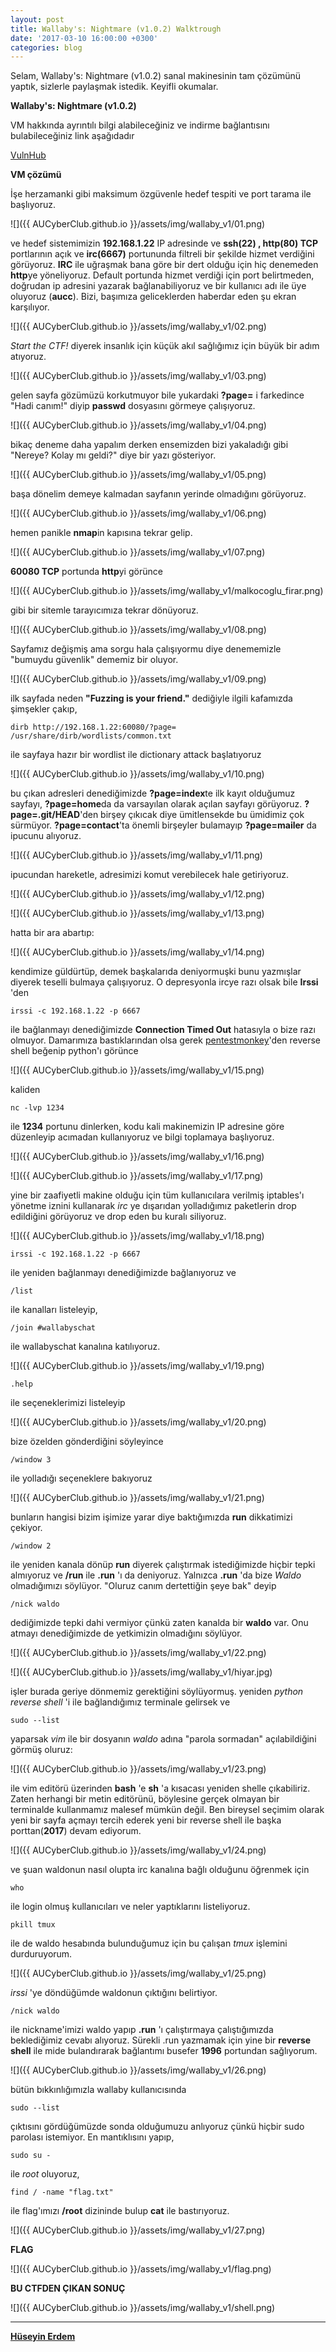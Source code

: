 ```yaml
---
layout: post
title: Wallaby's: Nightmare (v1.0.2) Walktrough
date: '2017-03-10 16:00:00 +0300'
categories: blog
---
```



Selam,
Wallaby's: Nightmare (v1.0.2) sanal makinesinin tam çözümünü yaptık, sizlerle paylaşmak istedik. Keyifli okumalar.

__Wallaby's: Nightmare (v1.0.2)__

VM hakkında ayrıntılı bilgi alabileceğiniz ve indirme bağlantısını bulabileceğiniz link aşağıdadır

[VulnHub](https://www.vulnhub.com/entry/wallabys-nightmare-v102,176/)

__VM çözümü__

İşe herzamanki gibi maksimum özgüvenle hedef tespiti ve port tarama ile başlıyoruz.


![]({{ AUCyberClub.github.io }}/assets/img/wallaby_v1/01.png)


ve hedef sistemimizin **192.168.1.22** IP adresinde ve **ssh(22) , http(80) TCP** portlarının açık ve **irc(6667)** portununda filtreli bir şekilde hizmet verdiğini görüyoruz. **IRC** ile uğraşmak bana göre bir dert olduğu için hiç denemeden **http**ye yöneliyoruz. Default portunda hizmet verdiği için port belirtmeden, doğrudan ip adresini yazarak bağlanabiliyoruz ve bir kullanıcı adı ile üye oluyoruz (**aucc**). Bizi, başımıza geliceklerden haberdar eden şu ekran karşılıyor.


![]({{ AUCyberClub.github.io }}/assets/img/wallaby_v1/02.png)


*Start the CTF!* diyerek insanlık için küçük akıl sağlığımız için büyük bir adım atıyoruz.


![]({{ AUCyberClub.github.io }}/assets/img/wallaby_v1/03.png)


gelen sayfa gözümüzü korkutmuyor bile yukardaki **?page=** i farkedince "Hadi canım!" diyip **passwd** dosyasını görmeye çalışıyoruz.


![]({{ AUCyberClub.github.io }}/assets/img/wallaby_v1/04.png)


bikaç deneme daha yapalım derken ensemizden bizi yakaladığı gibi "Nereye? Kolay mı geldi?" diye bir yazı gösteriyor.


![]({{ AUCyberClub.github.io }}/assets/img/wallaby_v1/05.png)


başa dönelim demeye kalmadan sayfanın yerinde olmadığını görüyoruz.


![]({{ AUCyberClub.github.io }}/assets/img/wallaby_v1/06.png)


hemen panikle **nmap**in kapısına tekrar gelip.


![]({{ AUCyberClub.github.io }}/assets/img/wallaby_v1/07.png)


**60080 TCP** portunda **http**yi görünce


![]({{ AUCyberClub.github.io }}/assets/img/wallaby_v1/malkocoglu_firar.png)


gibi bir sitemle tarayıcımıza tekrar dönüyoruz.


![]({{ AUCyberClub.github.io }}/assets/img/wallaby_v1/08.png)


Sayfamız değişmiş ama sorgu hala çalışıyormu diye denememizle "bumuydu güvenlik" dememiz bir oluyor.


![]({{ AUCyberClub.github.io }}/assets/img/wallaby_v1/09.png)


ilk sayfada neden **"Fuzzing is your friend."** dediğiyle ilgili kafamızda şimşekler çakıp,

```
dirb http://192.168.1.22:60080/?page= /usr/share/dirb/wordlists/common.txt
```

ile sayfaya hazır bir wordlist ile dictionary attack başlatıyoruz


![]({{ AUCyberClub.github.io }}/assets/img/wallaby_v1/10.png)


bu çıkan adresleri denediğimizde **?page=index**te ilk kayıt olduğumuz sayfayı, **?page=home**da da varsayılan olarak açılan sayfayı görüyoruz. **?page=.git/HEAD**'den birşey çıkıcak diye ümitlensekde bu ümidimiz çok sürmüyor. **?page=contact**'ta önemli birşeyler bulamayıp **?page=mailer** da ipucunu alıyoruz.


![]({{ AUCyberClub.github.io }}/assets/img/wallaby_v1/11.png)


ipucundan hareketle, adresimizi komut verebilecek hale getiriyoruz.


![]({{ AUCyberClub.github.io }}/assets/img/wallaby_v1/12.png)


![]({{ AUCyberClub.github.io }}/assets/img/wallaby_v1/13.png)


hatta bir ara abartıp:


![]({{ AUCyberClub.github.io }}/assets/img/wallaby_v1/14.png)


kendimize güldürtüp, demek başkalarıda deniyormuşki bunu yazmışlar diyerek teselli bulmaya çalışıyoruz. O depresyonla ircye razı olsak bile **Irssi** 'den

```
irssi -c 192.168.1.22 -p 6667
```

ile bağlanmayı denediğimizde **Connection Timed Out** hatasıyla o bize razı olmuyor. Damarımıza bastıklarından olsa gerek [pentestmonkey](http://pentestmonkey.net/)'den reverse shell beğenip python'ı görünce


![]({{ AUCyberClub.github.io }}/assets/img/wallaby_v1/15.png)


kaliden

```
nc -lvp 1234
```

ile **1234** portunu dinlerken, kodu kali makinemizin IP adresine göre düzenleyip acımadan kullanıyoruz ve bilgi toplamaya başlıyoruz.


![]({{ AUCyberClub.github.io }}/assets/img/wallaby_v1/16.png)


![]({{ AUCyberClub.github.io }}/assets/img/wallaby_v1/17.png)


yine bir zaafiyetli makine olduğu için tüm kullanıcılara verilmiş iptables'ı yönetme iznini kullanarak *irc* ye dışarıdan yolladığımız paketlerin drop edildiğini görüyoruz ve drop eden bu kuralı siliyoruz.


![]({{ AUCyberClub.github.io }}/assets/img/wallaby_v1/18.png)


```
irssi -c 192.168.1.22 -p 6667
```

ile yeniden bağlanmayı denediğimizde bağlanıyoruz ve

```
/list
```

ile kanalları listeleyip,

```
/join #wallabyschat
```

ile wallabyschat kanalına katılıyoruz.


![]({{ AUCyberClub.github.io }}/assets/img/wallaby_v1/19.png)


```
.help
```

ile seçeneklerimizi listeleyip


![]({{ AUCyberClub.github.io }}/assets/img/wallaby_v1/20.png)


bize özelden gönderdiğini söyleyince

```
/window 3
```

ile yolladığı seçeneklere bakıyoruz


![]({{ AUCyberClub.github.io }}/assets/img/wallaby_v1/21.png)


bunların hangisi bizim işimize yarar diye baktığımızda **run** dikkatimizi çekiyor.

```
/window 2
```

ile yeniden kanala dönüp **run** diyerek çalıştırmak istediğimizde hiçbir tepki almıyoruz ve **/run** ile **.run** 'ı da deniyoruz. Yalnızca **.run** 'da bize *Waldo* olmadığımızı söylüyor. "Oluruz canım dertettiğin şeye bak" deyip

```
/nick waldo
```

dediğimizde tepki dahi vermiyor çünkü zaten kanalda bir **waldo** var. Onu atmayı denediğimizde de yetkimizin olmadığını söylüyor.


![]({{ AUCyberClub.github.io }}/assets/img/wallaby_v1/22.png)


![]({{ AUCyberClub.github.io }}/assets/img/wallaby_v1/hiyar.jpg)


işler burada geriye dönmemiz gerektiğini söylüyormuş. yeniden *python reverse shell* 'i ile bağlandığımız terminale gelirsek ve

```
sudo --list
```

yaparsak *vim* ile bir dosyanın *waldo* adına "parola sormadan" açılabildiğini görmüş oluruz:


![]({{ AUCyberClub.github.io }}/assets/img/wallaby_v1/23.png)


ile vim editörü üzerinden **bash** 'e **sh** 'a kısacası yeniden shelle çıkabiliriz. Zaten herhangi bir metin editörünü, böylesine gerçek olmayan bir terminalde kullanmamız malesef mümkün değil. Ben bireysel seçimim olarak yeni bir sayfa açmayı tercih ederek yeni bir reverse shell ile başka porttan(**2017**) devam ediyorum.


![]({{ AUCyberClub.github.io }}/assets/img/wallaby_v1/24.png)


ve şuan waldonun nasıl olupta irc kanalına bağlı olduğunu öğrenmek için

```
who
```

ile login olmuş kullanıcıları ve neler yaptıklarını listeliyoruz.

```
pkill tmux
```

ile de waldo hesabında bulunduğumuz için bu çalışan *tmux* işlemini durduruyorum.


![]({{ AUCyberClub.github.io }}/assets/img/wallaby_v1/25.png)


*irssi* 'ye döndüğümde waldonun çıktığını belirtiyor.

```
/nick waldo
```

ile nickname'imizi waldo yapıp **.run** 'ı çalıştırmaya çalıştığımızda beklediğimiz cevabı alıyoruz. Sürekli .run yazmamak için yine bir **reverse shell** ile mide bulandırarak bağlantımı busefer **1996** portundan sağlıyorum.


![]({{ AUCyberClub.github.io }}/assets/img/wallaby_v1/26.png)


bütün bıkkınlığımızla wallaby kullanıcısında

```
sudo --list
```
    
çıktısını gördüğümüzde sonda olduğumuzu anlıyoruz çünkü hiçbir sudo parolası istemiyor. En mantıklısını yapıp,

```
sudo su -
```
    
ile *root* oluyoruz,

```
find / -name "flag.txt"
```

ile flag'ımızı **/root** dizininde bulup **cat** ile bastırıyoruz.


![]({{ AUCyberClub.github.io }}/assets/img/wallaby_v1/27.png)


**FLAG**


![]({{ AUCyberClub.github.io }}/assets/img/wallaby_v1/flag.png)


**BU CTFDEN ÇIKAN SONUÇ**


![]({{ AUCyberClub.github.io }}/assets/img/wallaby_v1/shell.png)


      
 ---
 **[Hüseyin Erdem](https://twitter.com/rootofarch)**

